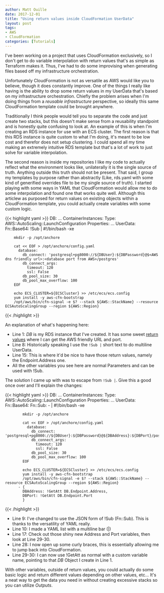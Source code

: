 ```yaml
---
author: Matt Ouille
date: 2017-12-01
title: "Using return values inside CloudFormation UserData"
layout: post
tags:
- AWS
- CloudFormation
categories: [Tutorials]
---
```


I've been working on a project that uses CloudFormation exclusively, so I don't get to do variable interpolation with return values that's as simple as Terraform makes it. Thus, I've had to do some improvising when generating files based off my infrastructure orchestration.

Unfortunately CloudFormation is not as versatile as AWS would like you to believe, though it does constantly improve. One of the things I really like having is the ability to drop some return values in my UserData that's based on my infrastructure orchestration. Chiefly the problem arises when I'm doing things from a _reusable infrastructure_ perspective, so ideally this same CloudFormation template could be brought anywhere.

Traditionally I think people would tell you to separate the code and just create two stacks, but this doesn't make sense from a reusability standpoint and is honestly quite confusing to look at. An example of this is when I'm creating an RDS instance for use with an ECS cluster. The first reason is that this RDS instance is quite custom to what I'm doing, it's meant to be low cost and therefor does not setup clustering. I could spend all my time making an extremely intuitive RDS template but that's a lot of work to just solve for variable interpolation.

The second reason is inside my repositories I like my code to actually reflect what the environment looks like, unilaterally it is the single source of truth. Anything outside this truth should not be present. That said, I group my templates by purpose rather than abstractly (Like, rds.yaml with some kind of generified overrides file to be my single source of truth). I started playing with some ways in YAML that CloudFormation would allow me to do some interpolation and found one that works quite well. Although this articlew as purposed for return values on existing objects within a CloudFormation template, you could actually create variables with some custom logic.

{{< highlight yaml >}}
DB:
...
ContainerInstances:
  Type: AWS::AutoScaling::LaunchConfiguration
  Properties:
    ...
    UserData:
      Fn::Base64: !Sub |
        #!/bin/bash -xe

        mkdir -p /opt/anchore

        cat << EOF > /opt/anchore/config.yaml
          database:
            db_connect: 'postgresql+pg8000://${DBUser}:${DBPassword}@$<AWS dns friendly url>:<database port from AWS>/postgres'
            db_connect_args:
              timeout: 120
              ssl: False
            db_pool_size: 30
            db_pool_max_overflow: 100
        EOF

        echo ECS_CLUSTER=${ECSCluster} >> /etc/ecs/ecs.config
        yum install -y aws-cfn-bootstrap
        /opt/aws/bin/cfn-signal -e $? --stack ${AWS::StackName} --resource ECSAutoScalingGroup --region ${AWS::Region}
{{< /highlight >}}

An explanation of what's happening here:

* Line 1: _DB_ is my RDS instance that I've created. It has some sweet [return values](http://docs.aws.amazon.com/AWSCloudFormation/latest/UserGuide/aws-properties-rds-database-instance.html#aws-properties-rds-database-instance-returnvalues) where I can get the AWS friendly URL and port.
* Line 8: Historically speaking I use the `!Sub |` short text to do multiline UserData.
* Line 15: This is where it'd be nice to have those return values, namely the Endpoint.Address one.
* All the other variables you see here are normal Parameters and can be used with !Sub.

The solution I came up with was to escape from `!Sub |`. Give this a good once over and I'll explain the changes:

{{< highlight yaml >}}
DB:
...
ContainerInstances:
  Type: AWS::AutoScaling::LaunchConfiguration
  Properties:
    ...
    UserData:
      Fn::Base64:
        Fn::Sub:
          - |
            #!/bin/bash -xe

            mkdir -p /opt/anchore

            cat << EOF > /opt/anchore/config.yaml
              database:
                db_connect: 'postgresql+pg8000://${DBUser}:${DBPassword}@${DBAddress}:${DBPort}/postgres'
                db_connect_args:
                  timeout: 120
                  ssl: False
                db_pool_size: 30
                db_pool_max_overflow: 100
            EOF

            echo ECS_CLUSTER=${ECSCluster} >> /etc/ecs/ecs.config
            yum install -y aws-cfn-bootstrap
            /opt/aws/bin/cfn-signal -e $? --stack ${AWS::StackName} --resource ECSAutoScalingGroup --region ${AWS::Region}
          - {
            DBAddress: !GetAtt DB.Endpoint.Address,
            DBPort: !GetAtt DB.Endpoint.Port
            }
{{< /highlight >}}

* Line 9: I've changed to use the JSON form of !Sub (Fn::Sub). This is thanks to the versatility of YAML really.
* Line 10: I made a YAML list with a multiline bar (\|)
* Line 17: Check out those shiny new Address and Port variables, then look at Line 29-30.
* Line 28: I now open up some curly braces, this is essentially allowing me to jump back into CloudFormation.
* Line 29-30: I can now use !GetAtt as normal with a custom variable name, pointing to that _DB_ Object I create in Line 1.

With other variables, outside of return values, you could actually do some basic logic and return different values depending on other values, etc... It's a neat way to get the data you need in without creating excessive stacks so you can utilize _Outputs_.
